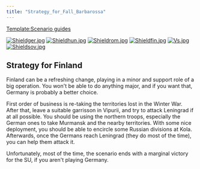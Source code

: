 ```yaml
---
title: "Strategy_for_Fall_Barbarossa"
---
```


[Template:Scenario
guides](/index.php?title=Template:Scenario_guides&action=edit&redlink=1 "Template:Scenario guides (page does not exist)")

[![Shieldger.jpg](/images/7/71/Shieldger.jpg)](/File:Shieldger.jpg)
[![Shieldhun.jpg](/images/5/55/Shieldhun.jpg)](/File:Shieldhun.jpg)
[![Shieldrom.jpg](/images/c/c5/Shieldrom.jpg)](/File:Shieldrom.jpg)
[![Shieldfin.jpg](/images/0/05/Shieldfin.jpg)](/File:Shieldfin.jpg)
[![Vs.jpg](/images/9/93/Vs.jpg)](/File:Vs.jpg)
[![Shieldsov.jpg](/images/1/1c/Shieldsov.jpg)](/File:Shieldsov.jpg)

##  Strategy for Finland 

Finland can be a refreshing change, playing in a minor and support role
of a big operation. You won't be able to do anything major, and if you
want that, Germany is probably a better choice.

First order of business is re-taking the territories lost in the Winter
War. After that, leave a suitable garrisson in Vipurii, and try to
attack Leningrad if at all possible. You should be using the northern
troops, especially the German ones to take Murmansk and the nearby
territories. With some nice deployment, you should be able to encircle
some Russian divisions at Kola. Afterwards, once the Germans reach
Leningrad (they do most of the time), you can help them attack it.

Unfortunately, most of the time, the scenario ends with a marginal
victory for the SU, if you aren't playing Germany.
